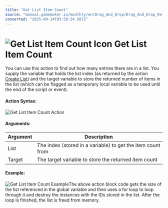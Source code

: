 ```yaml
---
title: "Get List Item Count"
source: "manual.gamemaker.io/monthly/en/Drag_And_Drop/Drag_And_Drop_Reference/Data_Structures/Get_List_Item_Count.htm"
converted: "2025-09-14T03:59:24.587Z"
---
```


# ![Get List Item Count Icon](../../../assets/Images/Scripting_Reference/Drag_And_Drop/Reference/Data_Structures/i_DS_Get_List_Item_Count.png) Get List Item Count

You can use this action to find out how many entries there are in a list. You supply the variable that holds the list index (as returned by the action [Create List](Create_List.md)) and the target variable to store the returned number of items in the list (which can be flagged as a temporary local variable to be used until the end of the script or event).

#### Action Syntax:

![Get List Item Count Action](../../../assets/Images/Scripting_Reference/Drag_And_Drop/Reference/Data_Structures/a_DS_Get_List_Item_Count.png)

#### Arguments:

| Argument | Description |
| --- | --- |
| List | The index (stored in a variable) to get the item count from |
| Target | The target variable to store the returned item count |

#### Example:

![Get List Item Count Example](../../../assets/Images/Scripting_Reference/Drag_And_Drop/Reference/Data_Structures/e_DS_Free_Data_Structure.png)The above action block code gets the size of the list referenced in the global variable and then uses a for loop to loop through it and destroy the instances with the IDs stored in the list. After the loop is finished, the list is freed from memory.